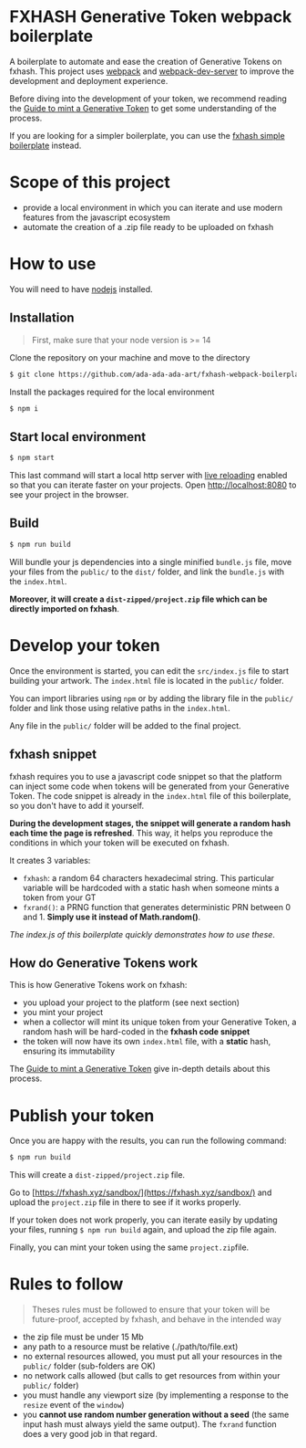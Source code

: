 FXHASH Generative Token webpack boilerplate
================

A boilerplate to automate and ease the creation of Generative Tokens on fxhash. This project uses [webpack](https://webpack.js.org/) and [webpack-dev-server](https://github.com/webpack/webpack-dev-server) to improve the development and deployment experience.

Before diving into the development of your token, we recommend reading the [Guide to mint a Generative Token](https://fxhash.xyz/articles/guide-mint-generative-token) to get some understanding of the process.

If you are looking for a simpler boilerplate, you can use the [fxhash simple boilerplate](https://github.com/fxhash/fxhash-simple-boilerplate) instead.


# Scope of this project

* provide a local environment in which you can iterate and use modern features from the javascript ecosystem
* automate the creation of a .zip file ready to be uploaded on fxhash


# How to use

You will need to have [nodejs](https://nodejs.org/) installed.

## Installation

> First, make sure that your node version is >= 14

Clone the repository on your machine and move to the directory
```sh
$ git clone https://github.com/ada-ada-ada-art/fxhash-webpack-boilerplate.git your_folder && cd your_folder
```

Install the packages required for the local environment
```sh
$ npm i
```

## Start local environment

```sh
$ npm start
```

This last command will start a local http server with [live reloading](https://webpack.js.org/configuration/dev-server/#devserverlivereload) enabled so that you can iterate faster on your projects. Open [http://localhost:8080](http://localhost:8080) to see your project in the browser.

## Build

```sh
$ npm run build
```

Will bundle your js dependencies into a single minified `bundle.js` file, move your files from the `public/` to the `dist/` folder, and link the `bundle.js` with the `index.html`.

**Moreover, it will create a `dist-zipped/project.zip` file which can be directly imported on fxhash**.

# Develop your token

Once the environment is started, you can edit the `src/index.js` file to start building your artwork. The `index.html` file is located in the `public/` folder.

You can import libraries using `npm` or by adding the library file in the `public/` folder and link those using relative paths in the `index.html`.

Any file in the `public/` folder will be added to the final project. 

## fxhash snippet

fxhash requires you to use a javascript code snippet so that the platform can inject some code when tokens will be generated from your Generative Token. The code snippet is already in the `index.html` file of this boilerplate, so you don't have to add it yourself.

**During the development stages, the snippet will generate a random hash each time the page is refreshed**. This way, it helps you reproduce the conditions in which your token will be executed on fxhash.

It creates 3 variables:
- `fxhash`: a random 64 characters hexadecimal string. This particular variable will be hardcoded with a static hash when someone mints a token from your GT
- `fxrand()`: a PRNG function that generates deterministic PRN between 0 and 1. **Simply use it instead of Math.random()**.

*The index.js of this boilerplate quickly demonstrates how to use these*.

## How do Generative Tokens work

This is how Generative Tokens work on fxhash:
* you upload your project to the platform (see next section)
* you mint your project
* when a collector will mint its unique token from your Generative Token, a random hash will be hard-coded in the **fxhash code snippet**
* the token will now have its own `index.html` file, with a **static** hash, ensuring its immutability 

The [Guide to mint a Generative Token](https://fxhash.xyz/articles/guide-mint-generative-token) give in-depth details about this process.


# Publish your token

Once you are happy with the results, you can run the following command:

```sh
$ npm run build
```

This will create a `dist-zipped/project.zip` file.

Go to [https://fxhash.xyz/sandbox/](https://fxhash.xyz/sandbox/) and upload the `project.zip` file in there to see if it works properly.

If your token does not work properly, you can iterate easily by updating your files, running `$ npm run build` again, and upload the zip file again.

Finally, you can mint your token using the same `project.zip`file.


# Rules to follow

> Theses rules must be followed to ensure that your token will be future-proof, accepted by fxhash, and behave in the intended way

* the zip file must be under 15 Mb
* any path to a resource must be relative (./path/to/file.ext)
* no external resources allowed, you must put all your resources in the `public/` folder (sub-folders are OK)
* no network calls allowed (but calls to get resources from within your `public/` folder)
* you must handle any viewport size (by implementing a response to the `resize` event of the `window`)
* you **cannot use random number generation without a seed** (the same input hash must always yield the same output). The `fxrand` function does a very good job in that regard.

